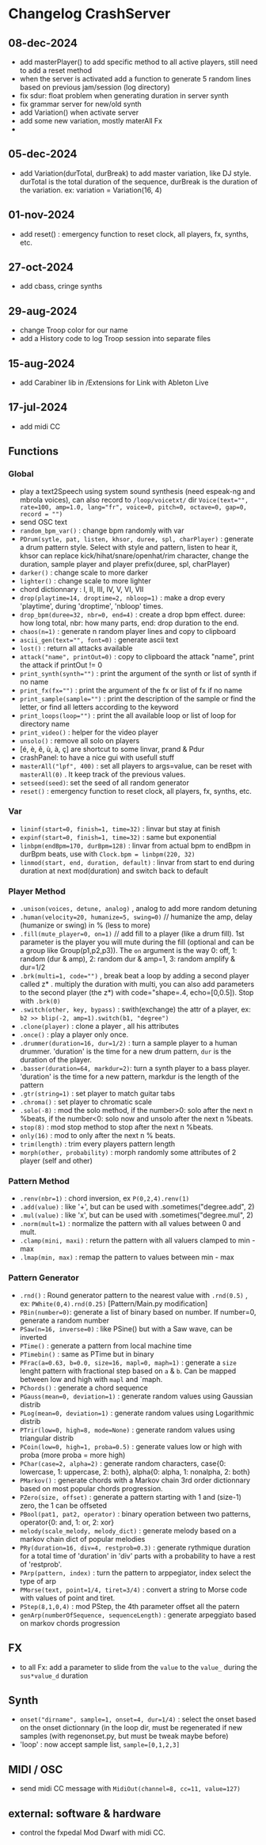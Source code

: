 # Changelog CrashServer 

## 08-dec-2024
- add masterPlayer() to add specific method to all active players, still need to add a reset method
- when the server is activated add a function to generate 5 random lines based on previous jam/session (log directory)
- fix sdur: float problem when generating duration in server synth
- fix grammar server for new/old synth
- add Variation() when activate server
- add some new variation, mostly materAll Fx
- 

## 05-dec-2024
- add Variation(durTotal, durBreak) to add master variation, like DJ style. durTotal is the total duration of the sequence, durBreak is the duration of the variation. ex: variation = Variation(16, 4) 

## 01-nov-2024
- add reset() : emergency function to reset clock, all players, fx, synths, etc.

## 27-oct-2024
- add cbass, cringe synths

## 29-aug-2024
- change Troop color for our name
- add a History code to log Troop session into separate files

## 15-aug-2024
- add Carabiner lib in /Extensions for Link with Ableton Live 

## 17-jul-2024
- add midi CC 

## Functions


### Global
  - play a text2Speech using system sound synthesis (need espeak-ng and mbrola voices), can also record to `/loop/voicetxt/` dir 
`Voice(text="", rate=100, amp=1.0, lang="fr", voice=0, pitch=0, octave=0, gap=0, record = "")`
  - send OSC text 
  - `random_bpm_var()` : change bpm randomly with var
  - `PDrum(sytle, pat, listen, khsor, duree, spl, charPlayer)` : generate a drum pattern style. Select with style and pattern, listen to hear it, khsor can replace kick/hihat/snare/openhat/rim character, change the duration, sample player and player prefix(duree, spl, charPlayer)
  - `darker()` : change scale to more darker
  - `lighter()` : change scale to more lighter
  - chord dictionnary : I, II, III, IV, V, VI, VII
  - `drop(playtime=14, droptime=2, nbloop=1)` : make a drop every 'playtime', during 'droptime', 'nbloop' times.
  - `drop_bpm(duree=32, nbr=0, end=4)` : create a drop bpm effect. duree: how long total, nbr: how many parts, end: drop duration to the end.
  - `chaos(n=1)` : generate n random player lines and copy to clipboard
  - `ascii_gen(text="", font=0)` : generate ascii text
  - `lost()` : return all attacks available
  - `attack("name", printOut=0)` : copy to clipboard the attack "name", print the attack if printOut != 0
  - `print_synth(synth="")` : print the argument of the synth or list of synth if no name
  - `print_fx(fx="")` : print the argument of the fx or list of fx if no name
  - `print_sample(sample="")` : print the description of the sample or find the letter, or find all letters according to the keyword
  - `print_loops(loop="")` : print the all available loop or list of loop for directory name
  - `print_video()` : helper for the video player
  - `unsolo()` : remove all solo on players
  - [é, è, ê, ù, à, ç] are shortcut to some linvar, prand & Pdur
  - crashPanel: to have a nice gui with usefull stuff
  - `masterAll("lpf", 400)` : set all players to args=value, can be reset with `masterAll(0)` . It keep track of the previous values.
  - `setseed(seed)`: set the seed of all random generator
  - `reset()` : emergency function to reset clock, all players, fx, synths, etc.

### Var
  - `lininf(start=0, finish=1, time=32)` : linvar but stay at finish
  - `expinf(start=0, finish=1, time=32)` : same but exponential 
  - `linbpm(endBpm=170, durBpm=128)` : linvar from actual bpm to endBpm in durBpm beats, use with `Clock.bpm = linbpm(220, 32)` 
  - `linmod(start, end, duration, default)` : linvar from start to end during duration at next mod(duration) and switch back to default

### Player Method
  - `.unison(voices, detune, analog)` , analog to add more random detuning
  - `.human(velocity=20, humanize=5, swing=0)` // humanize the amp, delay (humanize or swing) in % (less to more)  
  - `.fill(mute_player=0, on=1)` // add fill to a player (like a drum fill). 1st parameter is the player you will mute during the fill (optional and can be a group like Group(p1,p2,p3)). The `on` argument is the way 0: off, 1: random (dur & amp), 2: random dur & amp=1, 3: random amplify & dur=1/2
  - `.brk(multi=1, code="")` , break beat a loop by adding a second player called z* . multiply the duration with multi, you can also add parameters to the second player (the z*) with code="shape=.4, echo=[0,0.5]). Stop with `.brk(0)`
  - `.switch(other, key, bypass)` : swith(exchange)  the attr of a player, ex: `b2 >> blip(-2, amp=1).switch(b1, "degree")`
  - `.clone(player)` : clone a player , all his attributes
  - `.once()` : play a player only once. 
  - `.drummer(duration=16, dur=1/2)` : turn a sample player to a human drummer. 'duration' is the time for a new drum pattern, `dur` is the duration of the player.
  - `.basser(duration=64, markdur=2)`: turn a synth player to a bass player. 'duration' is the time for a new pattern, markdur is the length of the pattern
  - `.gtr(string=1)` : set player to match guitar tabs
  - `.chroma()` : set player to chromatic scale
  - `.solo(-8)` : mod the solo method, if the number>0: solo after the next n %beats, if the number<0: solo now and unsolo after the next n %beats. 
  - `stop(8)` : mod stop method to stop after the next n %beats.
  - `only(16)` : mod to only after the next n % beats.
  - `trim(length)` : trim every players pattern length
  - `morph(other, probability)` : morph randomly some attributes of 2 player (self and other)  

### Pattern Method
  - `.renv(nbr=1)` : chord inversion, ex `P(0,2,4).renv(1)`
  - `.add(value)` : like '+', but can be used with .sometimes("degree.add", 2)
  - `.mul(value)` : like 'x', but can be used with .sometimes("degree.mul", 2)
  - `.norm(mult=1)` : normalize the pattern with all values between 0 and mult.
  - `.clamp(mini, maxi)` : return the pattern with all valuers clamped to min - max
  - `.lmap(min, max)` : remap the pattern to values between min - max
   
  
### Pattern Generator
  - `.rnd()` : Round generator pattern to the nearest value with `.rnd(0.5)` , ex: `PWhite(0,4).rnd(0.25)` [Pattern/Main.py modification]
  - `PBin(number=0)`: generate a list of binary based on number. If number=0, generate a random number
  - `PSaw(n=16, inverse=0)` : like PSine() but with a Saw wave, can be inverted
  - `PTime()` : generate a pattern from local machine time 
  - `PTimebin()` : same as PTime but in binary
  - `PFrac(a=0.63, b=0.0, size=16, mapl=0, maph=1)` : generate a `size` lenght pattern with fractional step based on `a` & `b`. Can be mapped between low and high with `mapl` and `maph.
  - `PChords()` : generate a chord sequence 
  - `PGauss(mean=0, deviation=1)` : generate random values using Gaussian distrib
  - `PLog(mean=0, deviation=1)` : generate random values using Logarithmic distrib
  - `PTrir(low=0, high=8, mode=None)` : generate random values using triangular distrib
  - `PCoin(low=0, high=1, proba=0.5)` : generate values low or high with proba (more proba = more high)
  - `PChar(case=2, alpha=2)` : generate random characters, case{0: lowercase, 1: uppercase, 2: both}, alpha{0: alpha, 1: nonalpha, 2: both}
  - `PMarkov()` : generate chords with a Markov chain 3rd order dictionnary based on most popular chords progression. 
  - `PZero(size, offset)` : generate a pattern starting with 1 and (size-1) zero, the 1 can be offseted
  - `PBool(pat1, pat2, operator)` : binary operation between two patterns, operator{0: and, 1: or, 2: xor}
  - `melody(scale_melody, melody_dict)` : generate melody based on a markov chain dict of popular melodies
  - `PRy(duration=16, div=4, restprob=0.3)` : generate rythmique duration for a total time of 'duration' in 'div' parts with a probability to have a rest of 'restprob'.
  - `PArp(pattern, index)` : turn the pattern to arppegiator, index select the type of arp
  - `PMorse(text, point=1/4, tiret=3/4)` : convert a string to Morse code with values of point and tiret.
  - `PStep(8,1,0,4)` : mod PStep, the 4th parameter offset all the patern 
  - `genArp(numberOfSequence, sequenceLength)` : generate arpeggiato based on markov chords progression


## FX
  - to all Fx: add a parameter to slide from the `value` to the `value_` during the `sus*value_d` duration 

## Synth
  - `onset("dirname", sample=1, onset=4, dur=1/4)` : select the onset based on the onset dictionnary (in the loop dir, must be regenerated if new samples (with regenonset.py, but must be tweak maybe before)
  -  'loop' : now accept sample list, `sample=[0,1,2,3]`
  
## MIDI / OSC
  - send midi CC message with `MidiOut(channel=8, cc=11, value=127)`

## external: software & hardware
  - control the fxpedal Mod Dwarf with midi CC. 